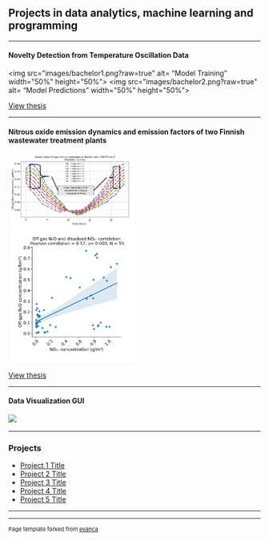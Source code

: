 ## Projects in data analytics, machine learning and programming

---

#### Novelty Detection from Temperature Oscillation Data

<img src="images/bachelor1.png?raw=true" alt= “Model Training” width="50%" height="50%">
<img src="images/bachelor2.png?raw=true" alt= “Model Predictions” width="50%" height="50%">

[View thesis](/pdf/Bachelor_thesis_elec_2020_hilander_helena.pdf)

---

#### Nitrous oxide emission dynamics and emission factors of two Finnish wastewater treatment plants

<img src="images/master1.png?raw=true" alt= “” width="50%" height="50%">
<img src="images/master2.png?raw=true" alt= “” width="50%" height="50%">

[View thesis](/pdf/Masters_thesis_2022_Hilander_Helena.pdf)

---
#### Data Visualization GUI

<img src="images/dummy_thumbnail.jpg?raw=true"/>

---

### Projects

- [Project 1 Title](http://example.com/)
- [Project 2 Title](http://example.com/)
- [Project 3 Title](http://example.com/)
- [Project 4 Title](http://example.com/)
- [Project 5 Title](http://example.com/)

---




---
<p style="font-size:11px">Page template forked from <a href="https://github.com/evanca/quick-portfolio">evanca</a></p>
<!-- Remove above link if you don't want to attibute -->
